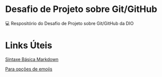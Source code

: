 # Desafio de Projeto sobre Git/GitHub 


:computer:
Respositório do Desafio de Projeto sobre Git/GitHub da DIO

# Links Úteis
[Síntaxe Básica Markdown](https://www.markdownguide.org/basic-syntax/)

[Para opções de emojis](https://github.com/ikatyang/emoji-cheat-sheet#game)


